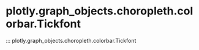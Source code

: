 # plotly.graph_objects.choropleth.colorbar.Tickfont

::: plotly.graph_objects.choropleth.colorbar.Tickfont
